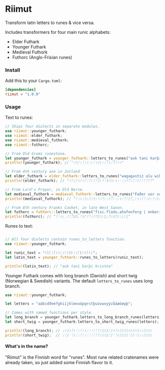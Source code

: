 # Riimut

Transform latin letters to runes &amp; vice versa.

Includes transformers for four main runic alphabets:

- Elder Futhark
- Younger Futhark
- Medieval Futhork
- Futhorc (Anglo-Frisian runes)

### Install

Add this to your `Cargo.toml`:

```toml
[dependencies]
riimut = "1.0.0"
```

### Usage

Text to runes:
```rust
// Ships four dialects in separate modules.
use riimut::younger_futhark;
use riimut::elder_futhark;
use riimut::medieval_futhork;
use riimut::futhorc;

// From Old Groms runestone.
let younger_futhark = younger_futhark::letters_to_runes("auk tani karþi kristna");
println!(younger_futhark); // "ᛅᚢᚴ:ᛏᛅᚾᛁ:ᚴᛅᚱᚦᛁ:ᚴᚱᛁᛋᛏᚾᛅ"

// From 4th century axe in Jutland
let elder_futhark = elder_futhark::letters_to_runes("wagagastiz alu wihgu sikijaz aiþalataz");
println!(elder_futhark); // "ᚹᚨᚷᚨᚷᚨᛋᛏᛁᛉ:ᚨᛚᚢ:ᚹᛁᚻᚷᚢ:ᛋᛁᚲᛁᛃᚨᛉ:ᚨᛁᚦᚨᛚᚨᛏᚨᛉ"

// From Lord's Prayer, in Old Norse.
let medieval_futhork = medieval_futhork::letters_to_runes("Faðer uor som ast i himlüm, halgað warðe þit nama");
println!(medieval_futhork); // "ᚠᛆᚦᚽᚱ:ᚢᚮᚱ:ᛋᚮᛘ:ᛆᛋᛏ:ᛁ:ᚼᛁᛘᛚᚢᛘ,:ᚼᛆᛚᚵᛆᚦ:ᚠᛆᚱᚦᚽ:ᚦᛁᛏ:ᚿᛆᛘᛆ"

// From 8th century Franks Casket, in late West Saxon.
let futhorc = futhorc::letters_to_runes("fisc.flodu.ahofonferg | enberig |");
println!(futhorc); // "ᚠᛁᛋᚳ.ᚠᛚᚩᛞᚢ.ᚪᚻᚩᚠᚩᚾᚠᛖᚱᚷ:|:ᛖᚾᛒᛖᚱᛁᚷ:|"

```

Runes to text:
```rust

// All four dialects contain runes_to_letters function.
use riimut::younger_futhark;

let runic_text = "ᛅᚢᚴ:ᛏᛅᚾᛁ:ᚴᛅᚱᚦᛁ:ᚴᚱᛁᛋᛏᚾᛅ";
let latin_text = younger_futhark::runes_to_letters(runic_text);

println!(latin_text); // "auk tani karþi kristna"

```

Younger Futhark comes with long branch (Danish) and short twig (Norwegian & Swedish) variants. The default `letters_to_runes` uses long branch.

```rust
use riimut::younger_futhark;

let letters = "aábcdðeéfghiíjklmnoópqrstþuúvwxyýzåäæöøǫþ";

// Comes with named functions per style.
let long_branch = younger_futhark.letters_to_long_branch_runes(letters);
let short_twig = younger_futhark.letters_to_short_twig_runes(letters);

println!(long_branch); // ᛅᛅᛒᛋᛏᚦᛁᛁᚠᚴᚼᛁᛁᛁᚴᛚᛘᚾᚢᚢᛒᚴᚱᛋᛏᚦᚢᚢᚢᚢᛋᚢᚢᛋᚢᛅᛅᚢᚢᚢᚦ
println!(short_twig);  // ᛆᛆᛒᛌᛐᚦᛁᛁᚠᚴᚽᛁᛁᛁᚴᛚᛘᚿᚢᚢᛒᚴᚱᛌᛐᚦᚢᚢᚢᚢᛌᚢᚢᛌᚢᛆᛆᚢᚢᚢᚦ

```

#### What's in the name?

"Riimut" is the Finnish word for "runes". Most rune related cratenames were already taken, so just added some Finnish flavor to it.